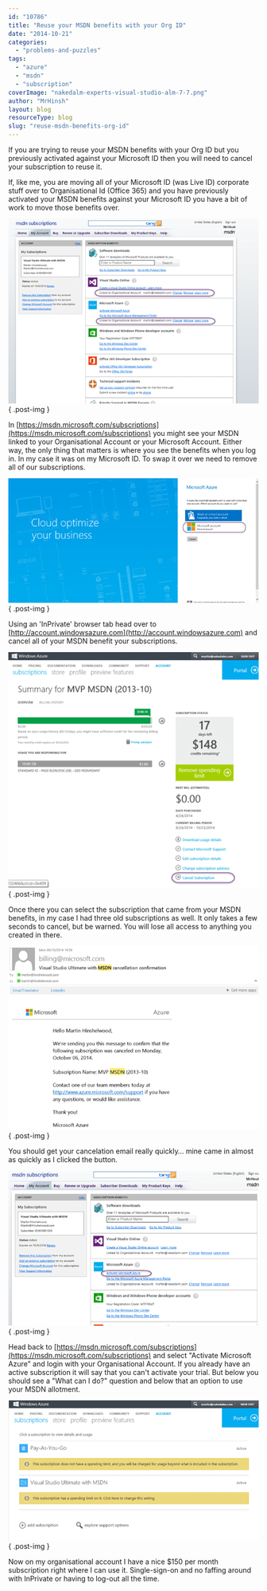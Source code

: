 ```yaml
---
id: "10786"
title: "Reuse your MSDN benefits with your Org ID"
date: "2014-10-21"
categories:
  - "problems-and-puzzles"
tags:
  - "azure"
  - "msdn"
  - "subscription"
coverImage: "nakedalm-experts-visual-studio-alm-7-7.png"
author: "MrHinsh"
layout: blog
resourceType: blog
slug: "reuse-msdn-benefits-org-id"
---
```


If you are trying to reuse your MSDN benefits with your Org ID but you previously activated against your Microsoft ID then you will need to cancel your subscription to reuse it.

If, like me, you are moving all of your Microsoft ID (was Live ID) corporate stuff over to Organisational Id (Office 365) and you have previously activated your MSDN benefits against your Microsoft ID you have a bit of work to move those benefits over.

![clip_image001](images/clip-image0013-1-1.png "clip_image001")
{ .post-img }

In [https://msdn.microsoft.com/subscriptions](https://msdn.microsoft.com/subscriptions) you might see your MSDN linked to your Organisational Account or your Microsoft Account. Either way, the only thing that matters is where you see the benefits when you log in. In my case it was on my Microsoft ID. To swap it over we need to remove all of our subscriptions.

![clip_image002](images/clip-image0023-2-2.png "clip_image002")
{ .post-img }

Using an 'InPrivate' browser tab head over to [http://account.windowsazure.com](http://account.windowsazure.com) and cancel all of your MSDN benefit your subscriptions.

![clip_image003](images/clip-image0033-3-3.png "clip_image003")
{ .post-img }

Once there you can select the subscription that came from your MSDN benefits, in my case I had three old subscriptions as well. It only takes a few seconds to cancel, but be warned. You will lose all access to anything you created in there.

![clip_image004](images/clip-image0042-4-4.png "clip_image004")
{ .post-img }

You should get your cancelation email really quickly… mine came in almost as quickly as I clicked the button.

![clip_image005](images/clip-image0052-5-5.png "clip_image005")
{ .post-img }

Head back to [https://msdn.microsoft.com/subscriptions](https://msdn.microsoft.com/subscriptions) and select "Activate Microsoft Azure" and login with your Organisational Account. If you already have an active subscription it will say that you can't activate your trial. But below you should see a "What can I do?" question and below that an option to use your MSDN allotment.

![clip_image006](images/clip-image0062-6-6.png "clip_image006")
{ .post-img }

Now on my organisational account I have a nice $150 per month subscription right where I can use it. Single-sign-on and no faffing around with InPrivate or having to log-out all the time.
